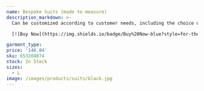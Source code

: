 ```yaml
---
name: Bespoke Suits (made to measure)
description_markdown: >-
  Can be customized according to customer needs, including the choice of fabric, pattern modification, detail modification.

  [![Buy Now](https://img.shields.io/badge/Buy%20Now-blue?style=for-the-badge&logo=none)](https://www.jdoqocy.com/click-100820740-14451685?url=http%3A%2F%2Fwww.dhgate.com%2Fproduct%2Fbespoke-suits-made-to-measure-%2F653204874.html)

garment_type:
price: '146.84'
sku: 653204874
stock: In Stock
sizes:
  - L
image: /images/products/suits/black.jpg
---
```


